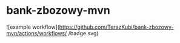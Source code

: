 # bank-zbozowy-mvn

![example workflow](https://github.com/TerazKubi/bank-zbozowy-mvn/actions/workflows/<file>
/badge.svg)
